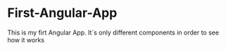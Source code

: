 # First-Angular-App
This is my firt Angular App. It´s only different components in order to see how it works
